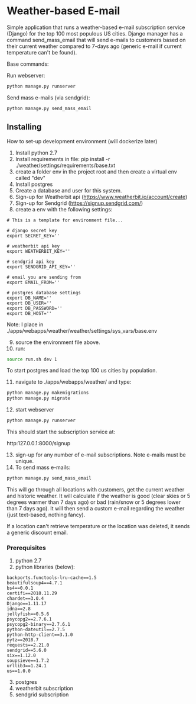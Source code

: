 # Weather-based E-mail 

Simple application that runs a weather-based e-mail subscription service (Django) for the top 100 most populous US cities.  Django manager has a command send_mass_email that will send e-mails to customers based on their current weather compared to 7-days ago (generic e-mail if current temperature can't be found).

Base commands:

Run webserver:
```bash
python manage.py runserver 
```

Send mass e-mails (via sendgrid):
```bash
python manage.py send_mass_email 
```

## Installing 

How to set-up development environment (will dockerize later)

1. Install python 2.7
2. Install requirements in file: pip install -r ./weather/settings/requirements/base.txt
3. create a folder env in the project root and then create a virtual env called "dev"
4. Install postgres
5. Create a database and user for this system.
6. Sign-up for Weatherbit api (https://www.weatherbit.io/account/create)
7. Sign-up for Sendgrid (https://signup.sendgrid.com/)
8. create a env with the following settings:

```
# This is a template for environment file...

# django secret key
export SECRET_KEY=''

# weatherbit api key
export WEATHERBIT_KEY=''

# sendgrid api key
export SENDGRID_API_KEY=''

# email you are sending from
export EMAIL_FROM=''

# postgres database settings
export DB_NAME=''
export DB_USER=''
export DB_PASSWORD=''
export DB_HOST=''
```

Note: I place in ./apps/webapps/weather/weather/settings/sys_vars/base.env

9. source the environment file above.
10. run:

```bash
source run.sh dev 1
```

To start postgres and load the top 100 us cities by population.

11. navigate to ./apps/webapps/weather/ and type:

```bash
python manage.py makemigrations
python manage.py migrate
```

12. start webserver

```bash
python manage.py runserver
```

This should start the subscription service at:

http:127.0.0.1:8000/signup

13. sign-up for any number of e-mail subscriptions.  Note e-mails must be unique.
14. To send mass e-mails:

```bash
python manage.py send_mass_email
```

This will go through all locations with customers, get the current weather and historic weather.  It will calculate if 
the weather is good (clear skies or 5 degrees warmer than 7 days ago) or bad (rain/snow or 5 degrees lower than 7 days ago).
It will then send a custom e-mail regarding the weather (just text-based, nothing fancy).

If a location can't retrieve temperature or the location was deleted, it sends a generic discount email.

### Prerequisites

1. python 2.7
2. python libraries (below):
```
backports.functools-lru-cache==1.5
beautifulsoup4==4.7.1
bs4==0.0.1
certifi==2018.11.29
chardet==3.0.4
Django==1.11.17
idna==2.8
jellyfish==0.5.6
psycopg2==2.7.6.1
psycopg2-binary==2.7.6.1
python-dateutil==2.7.5
python-http-client==3.1.0
pytz==2018.7
requests==2.21.0
sendgrid==5.6.0
six==1.12.0
soupsieve==1.7.2
urllib3==1.24.1
us==1.0.0
```
3. postgres
4. weatherbit subscription
5. sendgrid subscription



